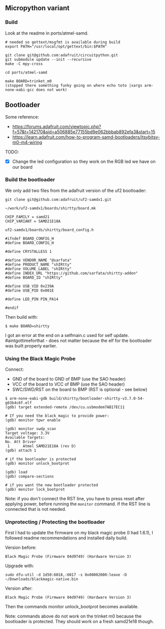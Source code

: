 ## Micropython variant

### Build

Look at the readme in ports/atmel-samd.

```
# needed so gettext/msgfmt is available during build
export PATH="/usr/local/opt/gettext/bin:$PATH"

git clone git@github.com:adafruit/circuitpython.git
git submodule update --init --recursive
make -C mpy-cross

cd ports/atmel-samd

make BOARD=trinket_m0
(stopped there something funky going on where echo toto |xargs arm-none-eabi-gcc does not work)

```

## Bootloader

Some reference:

- https://forums.adafruit.com/viewtopic.php?f=57&t=142170&sid=a506885e77155bd9e062bbbab892efa3&start=15
- https://learn.adafruit.com/how-to-program-samd-bootloaders/itsybitsy-m0-m4-wiring

TODO:

- [x] Change the led configuration so they work on the RGB led we have on our board

### Build the bootloader

We only add two files from the adafruit version of the uf2 bootloader:

```
git clone git@github.com:adafruit/uf2-samdx1.git
```

`~/work/uf2-samdx1/boards/shirtty/board.mk`

```
CHIP_FAMILY = samd21
CHIP_VARIANT = SAMD21E18A
```

`uf2-samdx1/boards/shirtty/board_config.h`

```
#ifndef BOARD_CONFIG_H
#define BOARD_CONFIG_H

#define CRYSTALLESS 1

#define VENDOR_NAME "@sarfata"
#define PRODUCT_NAME "shIRtty"
#define VOLUME_LABEL "shIRtty"
#define INDEX_URL "https://github.com/sarfata/shirtty-addon"
#define BOARD_ID "shIRtty"

#define USB_VID 0x239A
#define USB_PID 0x001E

#define LED_PIN PIN_PA14

#endif
```

Then build with:

```
$ make BOARD=shirtty
```

I got an error at the end on a selfmain.c used for self update. #aintgottimeforthat - does not matter because the elf for the bootloader was built properly earlier.

### Using the Black Magic Probe

Connect:

- GND of the board to GND of BMP (use the SAO header)
- VCC of the board to VCC of BMP (use the SAO header)
- SWC/SWD/RST on the board to BMP (RST is optional - see below)

```
$ arm-none-eabi-gdb build/shirtty/bootloader-shirtty-v3.7.0-54-g63b4c6f.elf
(gdb) target extended-remote /dev/cu.usbmodem7AB17EC11

# If you need the black magic to provide power:
(gdb) monitor tpwr enable

(gdb) monitor swdp_scan
Target voltage: 3.3V
Available Targets:
No. Att Driver
 1      Atmel SAMD21E18A (rev D)
(gdb) attach 1

# if the bootloader is protected
(gdb) monitor unlock_bootprot

(gdb) load
(gdb) compare-sections

# if you want the new bootloader protected
(gdb) monitor lock_bootprot
```

Note: if you don't connect the RST line, you have to press reset after applying power, before running the `monitor` command. If the RST line is connected that is not needed.

### Unprotecting / Protecting the bootloader

First I had to update the firmware on my black magic probe (I had 1.6.1), I followed readme recommendations and installed daily build.

Version before:

    Black Magic Probe (Firmware 04d9749) (Hardware Version 3)

Upgrade with:

    sudo dfu-util -d 1d50:6018,:6017 -s 0x08002000:leave -D ~/Downloads/blackmagic-native.bin

Version after:

    Black Magic Probe (Firmware 04d9749) (Hardware Version 3)

Then the commands monitor unlock_bootprot becomes available.

Note: commands above do not work on the trinket m0 because the bootloader is protected. They should work on a fresh samd21e18 though.
